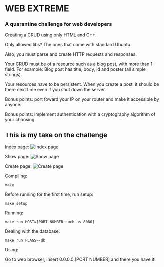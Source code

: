 # WEB EXTREME
### A quarantine challenge for web developers

Creating a CRUD using only HTML and C++.

Only allowed libs? The ones that come with standard Ubuntu.

Also, you must parse and create HTTP requests and responses.

Your CRUD must be of a resource such as a blog post, with more than 1 field. For example: Blog post has title, body, id and poster (all simple strings).

Your resources have to be persistent. When you create a post, it should be there next time even if you shut down the server.

Bonus points: port foward your IP on your router and make it accessible by anyone.

Bonus points: implement authentication with a cryptography algorithm of your choosing.

## This is my take on the challenge

Index page:
![Index page](https://i.imgur.com/Vthe2su.png)

Show page:
![Show page](https://i.imgur.com/uuC9LCS.png)

Create page:
![Create page](https://i.imgur.com/PdYm3Gi.png)

Compiling:
```
make
```

Before running for the first time, run setup:
```
make setup
```

Running:
```
make run HOST=[PORT NUMBER such as 8080]
```

Dealing with the database:
```
make run FLAGS=-db
```

Using:

Go to web browser, insert 0.0.0.0:[PORT NUMBER] and there you have it!

